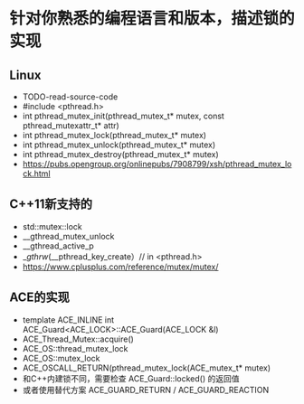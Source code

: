 # 针对你熟悉的编程语言和版本，描述锁的实现

## Linux
- TODO-read-source-code
- #include <pthread.h>
- int pthread_mutex_init(pthread_mutex_t* mutex, const pthread_mutexattr_t* attr)
- int pthread_mutex_lock(pthread_mutex_t* mutex)
- int pthread_mutex_unlock(pthread_mutex_t* mutex)
- int pthread_mutex_destroy(pthread_mutex_t* mutex)
- https://pubs.opengroup.org/onlinepubs/7908799/xsh/pthread_mutex_lock.html

## C++11新支持的
- std::mutex::lock
- __gthread_mutex_unlock
- __gthread_active_p
- __gthrw_(__pthread_key_create）// in <pthread.h>
- https://www.cplusplus.com/reference/mutex/mutex/

## ACE的实现
- template<class ACE_LOCK> ACE_INLINE int ACE_Guard<ACE_LOCK>::ACE_Guard(ACE_LOCK &l)
- ACE_Thread_Mutex::acquire()
- ACE_OS::thread_mutex_lock
- ACE_OS::mutex_lock
- ACE_OSCALL_RETURN(pthread_mutex_lock(ACE_mutex_t* mutex)
- 和C++内建锁不同，需要检查 ACE_Guard::locked() 的返回值
- 或者使用替代方案 ACE_GUARD_RETURN / ACE_GUARD_REACTION
